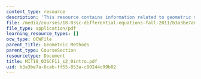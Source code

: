 ```yaml
---
content_type: resource
description: 'This resource contains information related to geometric methods: introduction.'
file: /media/courses/18-03sc-differential-equations-fall-2011/b3a3be7a6cabff55853ac80244c99b02_MIT18_03SCF11_s2_0intro.pdf
file_type: application/pdf
learning_resource_types: []
ocw_type: OCWFile
parent_title: Geometric Methods
parent_type: CourseSection
resourcetype: Document
title: MIT18_03SCF11_s2_0intro.pdf
uid: b3a3be7a-6cab-ff55-853a-c80244c99b02
---
```

